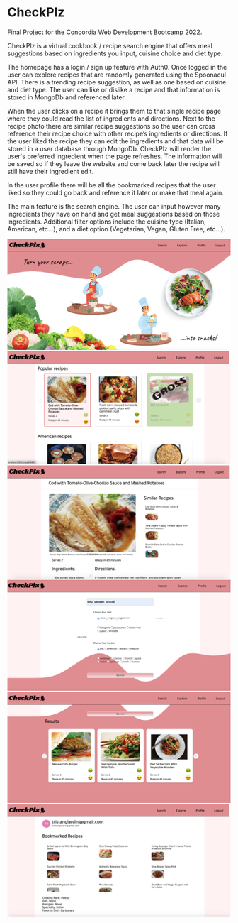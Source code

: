 # CheckPlz

Final Project for the Concordia Web Development Bootcamp 2022.

CheckPlz is a virtual cookbook / recipe search engine that offers meal suggestions based on ingredients you input, cuisine choice and diet type.

The homepage has a login / sign up feature with Auth0. Once logged in the user can explore recipes that are randomly generated using the Spoonacul API. There is a trending recipe suggestion, as well as one based on cuisine and diet type. The user can like or dislike a recipe and that information is stored in MongoDb and referenced later.

When the user clicks on a recipe it brings them to that single recipe page where they could read the list of ingredients and directions. Next to the recipe photo there are similar recipe suggestions so the user can cross reference their recipe choice with other recipe’s ingredients or directions. If the user liked the recipe they can edit the ingredients and that data will be stored in a user database through MongoDb. CheckPlz will render the user's preferred ingredient when the page refreshes. The information will be saved so if they leave the website and come back later the recipe will still have their ingredient edit.

In the user profile there will be all the bookmarked recipes that the user liked so they could go back and reference it later or make that meal again.

The main feature is the search engine. The user can input however many ingredients they have on hand and get meal suggestions based on those ingredients. Additional filter options include the cuisine type (Italian, American, etc…), and a diet option (Vegetarian, Vegan, Gluten Free, etc…).

![HomePage](/frontend/src/assets/HomePage.png)
![Explore](/frontend/src/assets/ExplorePage.png)
![Recipe](/frontend/src/assets/RecipePage.png)
![SearchEngine](/frontend/src/assets/SearchEngineExample.png)
![SearchEngineResult](/frontend/src/assets/SearchEngineResult.png)
![Profile](/frontend/src/assets/Profile.png)
